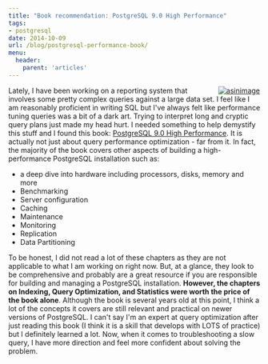 ```yaml
---
title: "Book recommendation: PostgreSQL 9.0 High Performance"
tags:
- postgresql
date: 2014-10-09
url: /blog/postgresql-performance-book/
menu:
  header:
    parent: 'articles'
---
```


<div style="float: right;margin-left: 1em;">
<a href="http://www.amazon.com/gp/product/184951030X/ref=as_li_tl?ie=UTF8&camp=1789&creative=9325&creativeASIN=184951030X&linkCode=as2&tag=ryanesc-20&linkId=UPCPHBUE4JKOAP4G"><img border="0" src="http://ws-na.amazon-adsystem.com/widgets/q?_encoding=UTF8&ASIN=184951030X&Format=_SL250_&ID=AsinImage&MarketPlace=US&ServiceVersion=20070822&WS=1&tag=ryanesc-20" alt="asinimage" ></a><img src="http://ir-na.amazon-adsystem.com/e/ir?t=ryanesc-20&l=as2&o=1&a=184951030X" width="1" height="1" border="0" alt="PostgreSQL 9.0 High Performance" style="border:none !important; margin:0px !important;" />
</div>

Lately, I have been working on a reporting system that involves some pretty complex queries against a large data set. I feel like I am reasonably proficient in writing SQL but I've always felt like performance tuning queries was a bit of a dark art. Trying to interpret long and cryptic query plans just made my head hurt. I needed something to help demystify this stuff and I found this book: [PostgreSQL 9.0 High Performance](http://www.amazon.com/gp/product/184951030X/ref=as_li_tl?ie=UTF8&camp=1789&creative=9325&creativeASIN=184951030X&linkCode=as2&tag=ryanesc-20&linkId=UPCPHBUE4JKOAP4G). It is actually not just about query performance optimization - far from it. In fact, the majority of the book covers other aspects of building a high-performance PostgreSQL installation such as:

* a deep dive into hardware including processors, disks, memory and more
* Benchmarking
* Server configuration
* Caching
* Maintenance
* Monitoring
* Replication
* Data Partitioning

To be honest, I did not read a lot of these chapters as they are not applicable to what I am working on right now. But, at a glance, they look to be comprehensive and probably are a great resource if you are responsible for building and managing a PostgreSQL installation. **However, the chapters on Indexing, Query Optimization, and Statistics were worth the price of the book alone**. Although the book is several years old at this point, I think a lot of the concepts it covers are still relevant and practical on newer versions of PostgreSQL. I can't say I'm an expert at query optimization after just reading this book (I think it is a skill that develops with LOTS of practice) but I definitely learned a lot. Now, when it comes to troubleshooting a slow query, I have more direction and feel more confident about solving the problem.
